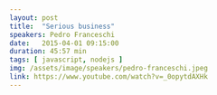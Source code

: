 ```yaml
---
layout: post
title:  "Serious business"
speakers: Pedro Franceschi
date:   2015-04-01 09:15:00
duration: 45:57 min
tags: [ javascript, nodejs ]
img: /assets/image/speakers/pedro-franceschi.jpeg
link: https://www.youtube.com/watch?v=_0opytdAXHk
---
```

